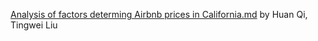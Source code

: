 [Analysis of factors determing Airbnb prices in California.md](https://github.coecis.cornell.edu/tl658/ORIE4741ProjectClone.git) by Huan Qi, Tingwei Liu 
